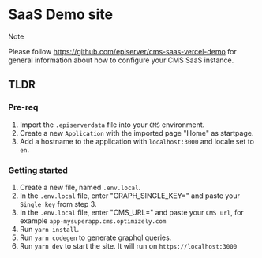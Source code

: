 # SaaS Demo site

> [!NOTE]
> Please follow https://github.com/episerver/cms-saas-vercel-demo for general information about how to configure your CMS SaaS instance.

## TLDR

### Pre-req

1. Import the `.episerverdata` file into your `CMS` environment.
2. Create a new `Application` with the imported page "Home" as startpage.
3. Add a hostname to the application with `localhost:3000` and locale set to `en`.

### Getting started

1. Create a new file, named `.env.local`.
2. In the `.env.local` file, enter "GRAPH_SINGLE_KEY=" and paste your `Single key` from step 3.
3. In the `.env.local` file, enter "CMS_URL=" and paste your `CMS url`, for example `app-mysuperapp.cms.optimizely.com`
4. Run `yarn install`.
5. Run `yarn codegen` to generate graphql queries.
6. Run `yarn dev` to start the site. It will run on `https://localhost:3000`